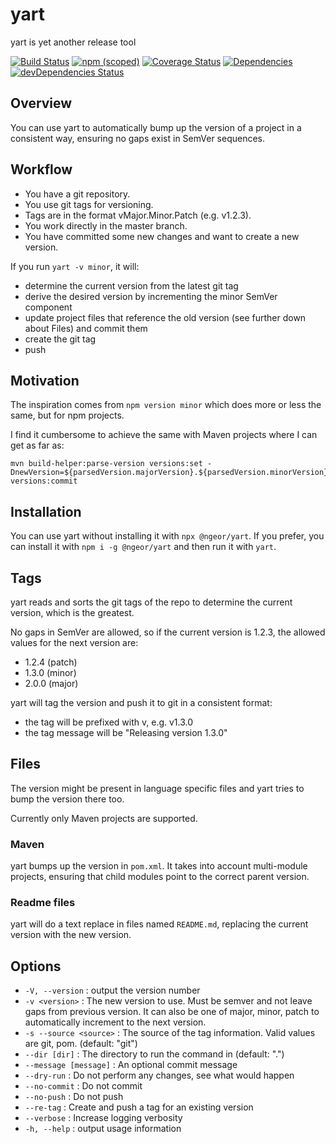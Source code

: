 # yart
yart is yet another release tool

[![Build Status](https://travis-ci.org/ngeor/yart.svg?branch=master)](https://travis-ci.org/ngeor/yart)
[![npm (scoped)](https://img.shields.io/npm/v/@ngeor/yart.svg)](https://www.npmjs.com/package/@ngeor/yart)
[![Coverage Status](https://coveralls.io/repos/github/ngeor/yart/badge.svg)](https://coveralls.io/github/ngeor/yart)
[![Dependencies](https://david-dm.org/ngeor/yart.svg)](https://david-dm.org/ngeor/yart)
[![devDependencies Status](https://david-dm.org/ngeor/yart/dev-status.svg)](https://david-dm.org/ngeor/yart?type=dev)

## Overview

You can use yart to automatically bump up the version of a project in a
consistent way, ensuring no gaps exist in SemVer sequences.

## Workflow

- You have a git repository.
- You use git tags for versioning.
- Tags are in the format vMajor.Minor.Patch (e.g. v1.2.3).
- You work directly in the master branch.
- You have committed some new changes and want to create a new version.

If you run `yart -v minor`, it will:

- determine the current version from the latest git tag
- derive the desired version by incrementing the minor SemVer component
- update project files that reference the old version (see further down about Files) and commit them
- create the git tag
- push

## Motivation

The inspiration comes from `npm version minor` which does more or less the same, but for npm projects.

I find it cumbersome to achieve the same with Maven projects where I can get as far as:

```
mvn build-helper:parse-version versions:set -DnewVersion=${parsedVersion.majorVersion}.${parsedVersion.minorVersion}.${parsedVersion.nextIncrementalVersion} versions:commit
```

## Installation

You can use yart without installing it with `npx @ngeor/yart`. If you prefer, you
can install it with `npm i -g @ngeor/yart` and then run it with `yart`.

## Tags

yart reads and sorts the git tags of the repo to determine the current version,
which is the greatest.

No gaps in SemVer are allowed, so if the current version is 1.2.3, the allowed
values for the next version are:

- 1.2.4 (patch)
- 1.3.0 (minor)
- 2.0.0 (major)

yart will tag the version and push it to git in a consistent format:

- the tag will be prefixed with v, e.g. v1.3.0
- the tag message will be "Releasing version 1.3.0"

## Files

The version might be present in language specific files and yart tries to bump
the version there too.

Currently only Maven projects are supported.

### Maven

yart bumps up the version in `pom.xml`. It takes into account multi-module
projects, ensuring that child modules point to the correct parent version.

### Readme files

yart will do a text replace in files named `README.md`, replacing the current
version with the new version.

## Options

-  `-V, --version`        :  output the version number
-  `-v <version>`         :  The new version to use. Must be semver and not
   leave gaps from previous version. It can also be one of major, minor, patch
   to automatically increment to the next version.
-  `-s --source <source>` :  The source of the tag information. Valid values are
   git, pom. (default: "git")
-  `--dir [dir]`          :  The directory to run the command in (default: ".")
-  `--message [message]`  :  An optional commit message
-  `--dry-run`            :  Do not perform any changes, see what would happen
-  `--no-commit`          :  Do not commit
-  `--no-push`            :  Do not push
-  `--re-tag`             :  Create and push a tag for an existing version
-  `--verbose`            :  Increase logging verbosity
-  `-h, --help`           : output usage information
